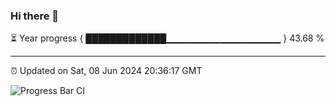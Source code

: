 ### Hi there 👋

⏳ Year progress { █████████████▁▁▁▁▁▁▁▁▁▁▁▁▁▁▁▁▁ } 43.68 %

---

⏰ Updated on Sat, 08 Jun 2024 20:36:17 GMT

![Progress Bar CI](https://github.com/IshwaranRudhara/GIT-ACTION/workflows/Progress%20Bar%20CI/badge.svg)
